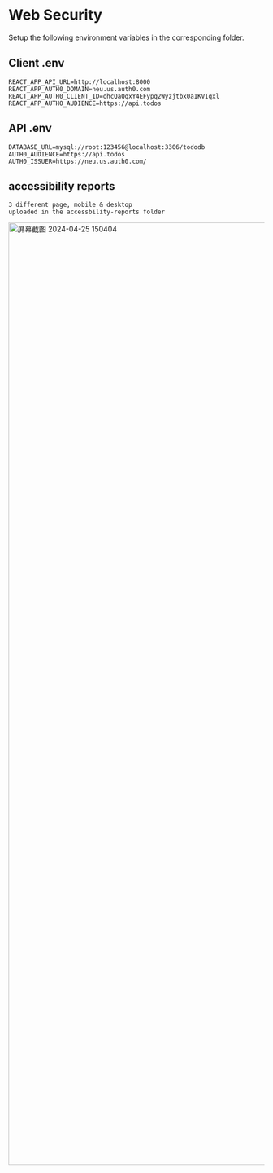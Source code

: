 # Web Security
Setup the following environment variables in the corresponding folder.

## Client .env
```
REACT_APP_API_URL=http://localhost:8000
REACT_APP_AUTH0_DOMAIN=neu.us.auth0.com
REACT_APP_AUTH0_CLIENT_ID=ohcQaQqxY4EFypq2Wyzjtbx0a1KVIqxl
REACT_APP_AUTH0_AUDIENCE=https://api.todos
```

## API .env
```
DATABASE_URL=mysql://root:123456@localhost:3306/tododb
AUTH0_AUDIENCE=https://api.todos
AUTH0_ISSUER=https://neu.us.auth0.com/
```
## accessibility reports
```
3 different page, mobile & desktop
uploaded in the accessbility-reports folder
```


<img width="1851" alt="屏幕截图 2024-04-25 150404" src="https://github.com/yin02/movieSearch/assets/65695200/d3fe363f-c117-4341-85fb-40225c804795">
